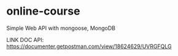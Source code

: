 # online-course
Simple Web API with mongoose, MongoDB

LINK DOC API: https://documenter.getpostman.com/view/18624629/UVRGFQLG
